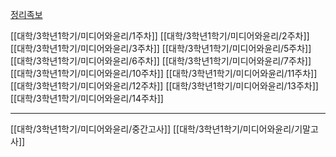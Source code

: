 [정리족보](https://www.studocu.com/ko/document/sungkyunkwan-university/%EA%B8%88%EC%9C%B5%EC%86%8C%EB%B9%84%EC%9E%90/%EB%AF%B8%EB%94%94%EC%96%B4%EC%99%80%EC%9C%A4%EB%A6%AC-1-7%EA%B0%95-%EB%AF%B8%EB%94%94%EC%96%B4%EC%99%80%EC%9C%A4%EB%A6%AC-%EA%B3%BC%EB%AA%A9-%EB%AA%85%EC%B9%AD%EC%9D%B4-%EB%B0%94%EB%80%90-%EA%B2%83-%EA%B0%99%EC%9D%80%EB%8D%B0-%ED%95%B5%EA%B7%A0-%EB%AF%B8%EB%94%94%EC%96%B4%EC%99%80%EC%9C%A4%EB%A6%AC-%EC%A4%91%EA%B0%84%EA%B3%A0%EC%82%AC-%EB%B2%94%EC%9C%84-%EB%82%B4%EC%9A%A9-%EC%A0%95%EB%A6%AC%EB%B3%B8%EC%9E%85%EB%8B%88%EB%8B%A4/61466041)


[[대학/3학년1학기/미디어와윤리/1주차]]
[[대학/3학년1학기/미디어와윤리/2주차]]
[[대학/3학년1학기/미디어와윤리/3주차]]
[[대학/3학년1학기/미디어와윤리/5주차]]
[[대학/3학년1학기/미디어와윤리/6주차]]
[[대학/3학년1학기/미디어와윤리/7주차]]
[[대학/3학년1학기/미디어와윤리/10주차]]
[[대학/3학년1학기/미디어와윤리/11주차]]
[[대학/3학년1학기/미디어와윤리/12주차]]
[[대학/3학년1학기/미디어와윤리/13주차]]
[[대학/3학년1학기/미디어와윤리/14주차]]


---

[[대학/3학년1학기/미디어와윤리/중간고사]]
[[대학/3학년1학기/미디어와윤리/기말고사]]